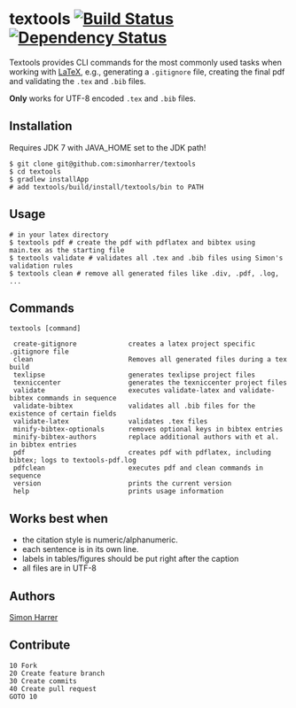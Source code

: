 # textools [![Build Status](https://travis-ci.org/simonharrer/textools.png?branch=master)](https://travis-ci.org/simonharrer/textools) [![Dependency Status](https://www.versioneye.com/user/projects/54c65d551a0071a7e4000058/badge.svg?style=flat)](https://www.versioneye.com/user/projects/54c65d551a0071a7e4000058)

Textools provides CLI commands for the most commonly used tasks when working with [LaTeX](http://www.latex-project.org/),
e.g., generating a `.gitignore` file, creating the final pdf and validating the `.tex` and `.bib` files.

**Only** works for UTF-8 encoded `.tex` and `.bib` files.

## Installation

Requires JDK 7 with JAVA_HOME set to the JDK path!

    $ git clone git@github.com:simonharrer/textools
    $ cd textools
    $ gradlew installApp
    # add textools/build/install/textools/bin to PATH

## Usage

    # in your latex directory
    $ textools pdf # create the pdf with pdflatex and bibtex using main.tex as the starting file
    $ textools validate # validates all .tex and .bib files using Simon's validation rules
    $ textools clean # remove all generated files like .div, .pdf, .log, ...

## Commands

    textools [command]

     create-gitignore             creates a latex project specific .gitignore file
     clean                        Removes all generated files during a tex build
     texlipse                     generates texlipse project files
     texniccenter                 generates the texniccenter project files
     validate                     executes validate-latex and validate-bibtex commands in sequence
     validate-bibtex              validates all .bib files for the existence of certain fields
     validate-latex               validates .tex files
     minify-bibtex-optionals      removes optional keys in bibtex entries
     minify-bibtex-authors        replace additional authors with et al. in bibtex entries
     pdf                          creates pdf with pdflatex, including bibtex; logs to textools-pdf.log
     pdfclean                     executes pdf and clean commands in sequence
     version                      prints the current version
     help                         prints usage information

## Works best when

- the citation style is numeric/alphanumeric.
- each sentence is in its own line.
- labels in tables/figures should be put right after the caption
- all files are in UTF-8

## Authors

[Simon Harrer](mailto:simon.harrer@gmail.com)

## Contribute

    10 Fork
    20 Create feature branch
    30 Create commits
    40 Create pull request
    GOTO 10
